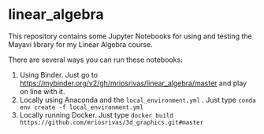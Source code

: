 # linear_algebra

This repository contains some Jupyter Notebooks for using and testing the Mayavi library for my Linear Algebra course.

There are several ways you can run these notebooks:

1. Using Binder. Just go to https://mybinder.org/v2/gh/mriosrivas/linear_algebra/master and play on line with it.
2. Locally using Anaconda and the `local_environment.yml` .  Just type `conda env create -f local_environment.yml`
3. Locally running Docker. Just type `docker build https://github.com/mriosrivas/3d_graphics.git#master`
